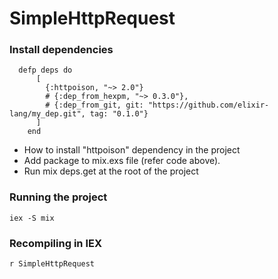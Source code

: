 # SimpleHttpRequest

### Install dependencies
```
  defp deps do
      [
        {:httpoison, "~> 2.0"}
        # {:dep_from_hexpm, "~> 0.3.0"},
        # {:dep_from_git, git: "https://github.com/elixir-lang/my_dep.git", tag: "0.1.0"}
      ]
    end
```
- How to install "httpoison" dependency in the project
- Add package to mix.exs file (refer code above).
- Run mix deps.get at the root of the project

### Running the project
```
iex -S mix
```

### Recompiling in IEX
```
r SimpleHttpRequest
```